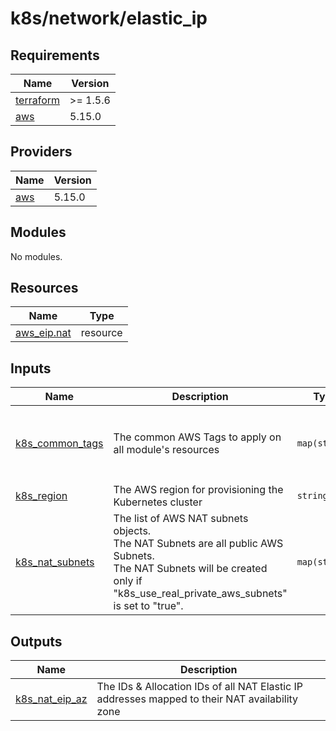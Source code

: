 <!-- BEGIN_TF_DOCS -->

# k8s/network/elastic_ip

## Requirements

| Name | Version |
|------|---------|
| <a name="requirement_terraform"></a> [terraform](#requirement\_terraform) | >= 1.5.6 |
| <a name="requirement_aws"></a> [aws](#requirement\_aws) | 5.15.0 |
## Providers

| Name | Version |
|------|---------|
| <a name="provider_aws"></a> [aws](#provider\_aws) | 5.15.0 |
## Modules

No modules.
## Resources

| Name | Type |
|------|------|
| [aws_eip.nat](https://registry.terraform.io/providers/hashicorp/aws/5.15.0/docs/resources/eip) | resource |
## Inputs

| Name | Description | Type | Default | Required |
|------|-------------|------|---------|:--------:|
| <a name="input_k8s_common_tags"></a> [k8s\_common\_tags](#input\_k8s\_common\_tags) | The common AWS Tags to apply on all module's resources | `map(string)` | <pre>{<br>  "owner": "senjoux",<br>  "project": "lab",<br>  "stage": "dev"<br>}</pre> | no |
| <a name="input_k8s_region"></a> [k8s\_region](#input\_k8s\_region) | The AWS region for provisioning the Kubernetes cluster | `string` | n/a | yes |
| <a name="input_k8s_nat_subnets"></a> [k8s\_nat\_subnets](#input\_k8s\_nat\_subnets) | The list of AWS NAT subnets objects. <br>The NAT Subnets are all public AWS Subnets.<br>The NAT Subnets will be created only if "k8s\_use\_real\_private\_aws\_subnets" is set to "true". | `map(string)` | `{}` | no |
## Outputs

| Name | Description |
|------|-------------|
| <a name="output_k8s_nat_eip_az"></a> [k8s\_nat\_eip\_az](#output\_k8s\_nat\_eip\_az) | The IDs & Allocation IDs of all NAT Elastic IP addresses mapped to their NAT availability zone |

<!-- END_TF_DOCS -->